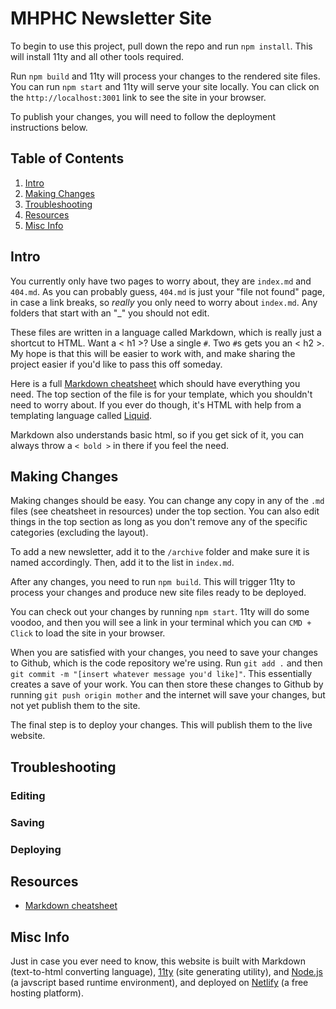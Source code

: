 # MHPHC Newsletter Site

To begin to use this project, pull down the repo and run `npm install`.  This will install 11ty and all other tools required.  

Run `npm build` and 11ty will process your changes to the rendered site files.  You can run `npm start` and 11ty will serve your site locally.  You can click on the `http://localhost:3001` link to see the site in your browser.

To publish your changes, you will need to follow the deployment instructions below.

## Table of Contents

1. [Intro](#intro)
2. [Making Changes](#making-changes)
3. [Troubleshooting](#troubleshooting)
4. [Resources](#resources)
5. [Misc Info](#misc-info)

## Intro

You currently only have two pages to worry about, they are `index.md` and `404.md`.  As you can probably guess, `404.md` is just your "file not found" page, in case a link breaks, so *really* you only need to worry about `index.md`.  Any folders that start with an "_" you should not edit.

These files are written in a language called Markdown, which is really just a shortcut to HTML.  Want a < h1 >?  Use a single `#`.  Two `#`s gets you an < h2 >.  My hope is that this will be easier to work with, and make sharing the project easier if you'd like to pass this off someday.

Here is a full [Markdown cheatsheet](https://www.markdownguide.org/cheat-sheet/) which should have everything you need.  The top section of the file is for your template, which you shouldn't need to worry about.  If you ever do though, it's HTML with help from a templating language called [Liquid](https://shopify.github.io/liquid/basics/introduction/).

Markdown also understands basic html, so if you get sick of it, you can always throw a `< bold >` in there if you feel the need.

## Making Changes
Making changes should be easy.  You can change any copy in any of the `.md` files (see cheatsheet in resources) under the top section.  You can also edit things in the top section as long as you don't remove any of the specific categories (excluding the layout).

To add a new newsletter, add it to the `/archive` folder and make sure it is named accordingly.  Then, add it to the list in `index.md`.

After any changes, you need to run `npm build`.  This will trigger 11ty to process your changes and produce new site files ready to be deployed.  

You can check out your changes by running `npm start`.  11ty will do some voodoo, and then you will see a link in your terminal which you can `CMD + Click` to load the site in your browser.

When you are satisfied with your changes, you need to save your changes to Github, which is the code repository we're using.  Run `git add .` and then `git commit -m "[insert whatever message you'd like]"`.  This essentially creates a save of your work.  You can then store these changes to Github by running `git push origin mother` and the internet will save your changes, but not yet publish them to the site.

The final step is to deploy your changes.  This will publish them to the live website.


## Troubleshooting

### Editing

### Saving

### Deploying

## Resources

- [Markdown cheatsheet](https://www.markdownguide.org/cheat-sheet/)

## Misc Info

Just in case you ever need to know, this website is built with Markdown (text-to-html converting language), [11ty](https://www.11ty.dev/) (site generating utility), and [Node.js](https://nodejs.org/en/) (a javscript based runtime environment), and deployed on [Netlify](https://www.netlify.com/) (a free hosting platform).